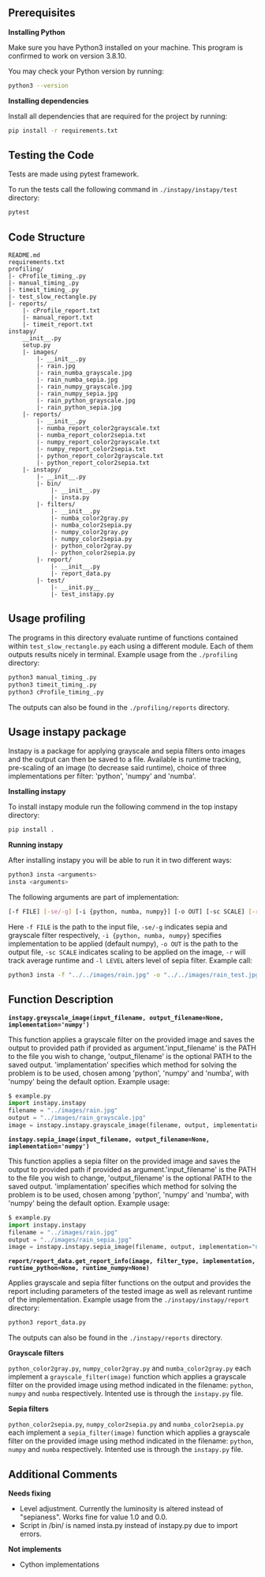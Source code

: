 ## Prerequisites


**Installing Python**

Make sure you have Python3 installed on your machine. This program is confirmed to work on version 3.8.10.

You may check your Python version by running:
```bash
python3 --version
```


**Installing dependencies**

Install all dependencies that are required for the project by running:
```bash
pip install -r requirements.txt
```


## Testing the Code

Tests are made using pytest framework.

To run the tests call the following command in `./instapy/instapy/test` directory:
```bash
pytest
```


## Code Structure
```
README.md
requirements.txt
profiling/
|- cProfile_timing_.py
|- manual_timing_.py
|- timeit_timing_.py
|- test_slow_rectangle.py
|- reports/
	|- cProfile_report.txt
	|- manual_report.txt
	|- timeit_report.txt
instapy/
	__init__.py
	setup.py
	|- images/
		|- __init__.py
		|- rain.jpg
		|- rain_numba_grayscale.jpg
		|- rain_numba_sepia.jpg
		|- rain_numpy_grayscale.jpg
		|- rain_numpy_sepia.jpg
		|- rain_python_grayscale.jpg
		|- rain_python_sepia.jpg
	|- reports/
		|- __init__.py
		|- numba_report_color2grayscale.txt
		|- numba_report_color2sepia.txt
		|- numpy_report_color2grayscale.txt
		|- numpy_report_color2sepia.txt
		|- python_report_color2grayscale.txt
		|- python_report_color2sepia.txt
	|- instapy/
		|- __init__.py
		|- bin/
			|- __init__.py
			|- insta.py
		|- filters/
			|- __init__.py
			|- numba_color2gray.py
			|- numba_color2sepia.py
			|- numpy_color2gray.py
			|- numpy_color2sepia.py
			|- python_color2gray.py
			|- python_color2sepia.py
		|- report/
			|- __init__.py
			|- report_data.py
		|- test/
			|- __init.py__
			|- test_instapy.py
```


## Usage profiling 

The programs in this directory evaluate runtime of functions contained within `test_slow_rectangle.py` each using a different module. Each of them outputs results nicely in terminal. Example usage from the `./profiling` directory:
```bash
python3 manual_timing_.py
python3 timeit_timing_.py
python3 cProfile_timing_.py
```
The outputs can also be found in the `./profiling/reports` directory.


## Usage instapy package

Instapy is a package for applying grayscale and sepia filters onto images and the output can then be saved to a file. Available is runtime tracking, pre-scaling of an image (to decrease said runtime), choice of three implementations per filter: 'python', 'numpy' and 'numba'.

**Installing instapy**

To install instapy module run the following commend in the top instapy directory:
```bash
pip install .
```

**Running instapy**

After installing instapy you will be able to run it in two different ways:
```bash
python3 insta <arguments>
insta <arguments>
```

The following arguments are part of implementation:
```bash
[-f FILE] [-se/-g] [-i {python, numba, numpy}] [-o OUT] [-sc SCALE] [-r] [-l LEVEL]
```
Here `-f FILE` is the path to the input file, `-se/-g` indicates sepia and grayscale filter respectively, `-i {python, numba, numpy}` specifies implementation to be applied (default numpy), `-o OUT` is the path to the output file, `-sc SCALE` indicates scaling to be applied on the image, `-r` will track average runtime and `-l LEVEL` alters level of sepia filter. Example call:
```bash
python3 insta -f "../../images/rain.jpg" -o "../../images/rain_test.jpg" -i "python", -sc 0.8 -r
```

## Function Description

**`instapy.greyscale_image(input_filename, output_filename=None, implementation='numpy')`**

This function applies a grayscale filter on the provided image and saves the output to provided path if provided as argument.'input_filename' is the PATH to the file you wish to change, 'output_filename' is the optional PATH to the saved output. 'implamentation' specifies which method for solving the problem is to be used, chosen among 'python', 'numpy' and 'numba', with 'numpy' being the default option. Example usage:
```python
$ example.py
import instapy.instapy
filename = "../images/rain.jpg"
output = "../images/rain_grayscale.jpg"
image = instapy.instapy.grayscale_image(filename, output, implementation="numba")
```


**`instapy.sepia_image(input_filename, output_filename=None, implementation='numpy')`**

This function applies a sepia filter on the provided image and saves the output to provided path if provided as argument.'input_filename' is the PATH to the file you wish to change, 'output_filename' is the optional PATH to the saved output. 'implamentation' specifies which method for solving the problem is to be used, chosen among 'python', 'numpy' and 'numba', with 'numpy' being the default option. Example usage:
```python
$ example.py
import instapy.instapy
filename = "../images/rain.jpg"
output = "../images/rain_sepia.jpg"
image = instapy.instapy.sepia_image(filename, output, implementation="numba")
```


**`report/report_data.get_report_info(image, filter_type, implementation, runtime_python=None, runtime_numpy=None)`**

Applies grayscale and sepia filter functions on the output and provides the report including parameters of the tested image as well as relevant runtime of the implementation. Example usage from the `./instapy/instapy/report` directory:
```bash
python3 report_data.py
```
The outputs can also be found in the `./instapy/reports` directory.


**Grayscale filters**

`python_color2gray.py`, `numpy_color2gray.py` and `numba_color2gray.py` each implement a `grayscale_filter(image)` function which applies a grayscale filter on the provided image using method indicated in the filename: `python`, `numpy` and `numba` respectively. Intented use is through the `instapy.py` file.


**Sepia filters**

`python_color2sepia.py`, `numpy_color2sepia.py` and `numba_color2sepia.py` each implement a `sepia_filter(image)` function which applies a grayscale filter on the provided image using method indicated in the filename: `python`, `numpy` and `numba` respectively. Intented use is through the `instapy.py` file.

## Additional Comments

**Needs fixing**
- Level adjustment. Currently the luminosity is altered instead of "sepianess". Works fine for value 1.0 and 0.0.
- Script in /bin/ is named insta.py instead of instapy.py due to import errors.

**Not implements**
- Cython implementations
